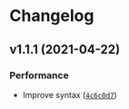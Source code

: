 # Changelog

<!--next-version-placeholder-->

## v1.1.1 (2021-04-22)
### Performance
* Improve syntax ([`4c6c0d7`](https://github.com/ehdgua01/poetry-export-requirements/commit/4c6c0d7e096416ff959688b7c6bed99a1817aaa5))
